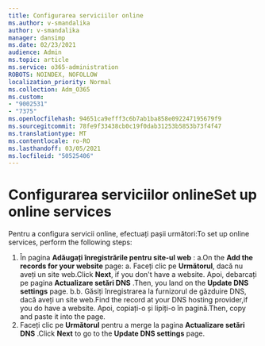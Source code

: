 ```yaml
---
title: Configurarea serviciilor online
ms.author: v-smandalika
author: v-smandalika
manager: dansimp
ms.date: 02/23/2021
audience: Admin
ms.topic: article
ms.service: o365-administration
ROBOTS: NOINDEX, NOFOLLOW
localization_priority: Normal
ms.collection: Adm_O365
ms.custom:
- "9002531"
- "7375"
ms.openlocfilehash: 94651ca9efff3c6b7ab1ba858e092247195679f9
ms.sourcegitcommit: 78fe9f33438cb0c19f0dab31253b5853b73f4f47
ms.translationtype: MT
ms.contentlocale: ro-RO
ms.lasthandoff: 03/05/2021
ms.locfileid: "50525406"
---
```

# <a name="set-up-online-services"></a><span data-ttu-id="f05de-102">Configurarea serviciilor online</span><span class="sxs-lookup"><span data-stu-id="f05de-102">Set up online services</span></span>

<span data-ttu-id="f05de-103">Pentru a configura servicii online, efectuați pașii următori:</span><span class="sxs-lookup"><span data-stu-id="f05de-103">To set up online services, perform the following steps:</span></span>

1. <span data-ttu-id="f05de-104">În pagina **Adăugați înregistrările pentru site-ul web** : a.</span><span class="sxs-lookup"><span data-stu-id="f05de-104">On the **Add the records for your website** page: a.</span></span> <span data-ttu-id="f05de-105">Faceți clic pe **Următorul**, dacă nu aveți un site web.</span><span class="sxs-lookup"><span data-stu-id="f05de-105">Click **Next**, if you don't have a website.</span></span> <span data-ttu-id="f05de-106">Apoi, debarcați pe pagina **Actualizare setări DNS** .</span><span class="sxs-lookup"><span data-stu-id="f05de-106">Then, you land on the **Update DNS settings** page.</span></span>
    <span data-ttu-id="f05de-107">b.</span><span class="sxs-lookup"><span data-stu-id="f05de-107">b.</span></span> <span data-ttu-id="f05de-108">Găsiți înregistrarea la furnizorul de găzduire DNS, dacă aveți un site web.</span><span class="sxs-lookup"><span data-stu-id="f05de-108">Find the record at your DNS hosting provider,if you do have a website.</span></span> <span data-ttu-id="f05de-109">Apoi, copiați-o și lipiți-o în pagină.</span><span class="sxs-lookup"><span data-stu-id="f05de-109">Then, copy and paste it into the page.</span></span>
2. <span data-ttu-id="f05de-110">Faceți clic pe **Următorul** pentru a merge la pagina **Actualizare setări DNS** .</span><span class="sxs-lookup"><span data-stu-id="f05de-110">Click **Next** to go to the **Update DNS settings** page.</span></span>